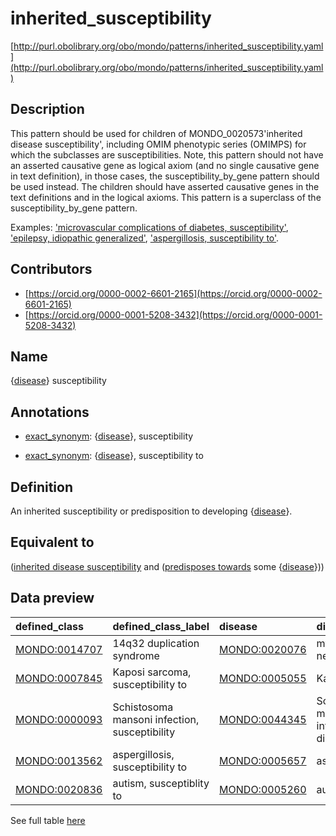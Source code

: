 # inherited_susceptibility 

[http://purl.obolibrary.org/obo/mondo/patterns/inherited_susceptibility.yaml](http://purl.obolibrary.org/obo/mondo/patterns/inherited_susceptibility.yaml)
## Description 

This pattern should be used for children of MONDO_0020573'inherited disease susceptibility', including OMIM phenotypic series (OMIMPS) for which the subclasses are susceptibilities. Note, this pattern should not have an asserted causative gene as logical axiom (and no single causative gene in text definition), in those cases, the susceptibility_by_gene pattern should be used instead. The children should have asserted causative genes in the text definitions and in the logical axioms. This pattern is a superclass of the susceptibility_by_gene pattern.

Examples: ['microvascular complications of diabetes, susceptibility'](http://purl.obolibrary.org/obo/MONDO_0000065), ['epilepsy, idiopathic generalized'](http://purl.obolibrary.org/obo/MONDO_0005579), ['aspergillosis, susceptibility to'](http://purl.obolibrary.org/obo/MONDO_0013562).
## Contributors 
* [https://orcid.org/0000-0002-6601-2165](https://orcid.org/0000-0002-6601-2165) 
* [https://orcid.org/0000-0001-5208-3432](https://orcid.org/0000-0001-5208-3432) 
## Name 

{[disease](http://purl.obolibrary.org/obo/MONDO_0000001)} susceptibility

## Annotations 

* [exact_synonym](http://www.geneontology.org/formats/oboInOwl#hasExactSynonym): {[disease](http://purl.obolibrary.org/obo/MONDO_0000001)}, susceptibility

* [exact_synonym](http://www.geneontology.org/formats/oboInOwl#hasExactSynonym): {[disease](http://purl.obolibrary.org/obo/MONDO_0000001)}, susceptibility to

## Definition 

An inherited susceptibility or predisposition to developing {[disease](http://purl.obolibrary.org/obo/MONDO_0000001)}.

## Equivalent to 

([inherited disease susceptibility](http://purl.obolibrary.org/obo/MONDO_0020573) and ([predisposes towards](http://purl.obolibrary.org/obo/http_//purl.obolibrary.org/obo/mondo#predisposes_towards) some {[disease](http://purl.obolibrary.org/obo/MONDO_0000001)}))

## Data preview 
| defined_class                                | defined_class_label                           | disease                                      | disease_label                          |
|:---------------------------------------------|:----------------------------------------------|:---------------------------------------------|:---------------------------------------|
| [MONDO:0014707](http://purl.obolibrary.org/obo/MONDO_0014707) | 14q32 duplication syndrome                    | [MONDO:0020076](http://purl.obolibrary.org/obo/MONDO_0020076) | myeloproliferative neoplasm            |
| [MONDO:0007845](http://purl.obolibrary.org/obo/MONDO_0007845) | Kaposi sarcoma, susceptibility to             | [MONDO:0005055](http://purl.obolibrary.org/obo/MONDO_0005055) | Kaposi's sarcoma                       |
| [MONDO:0000093](http://purl.obolibrary.org/obo/MONDO_0000093) | Schistosoma mansoni infection, susceptibility | [MONDO:0044345](http://purl.obolibrary.org/obo/MONDO_0044345) | Schistosoma mansoni infectious disease |
| [MONDO:0013562](http://purl.obolibrary.org/obo/MONDO_0013562) | aspergillosis, susceptibility to              | [MONDO:0005657](http://purl.obolibrary.org/obo/MONDO_0005657) | aspergillosis                          |
| [MONDO:0020836](http://purl.obolibrary.org/obo/MONDO_0020836) | autism, susceptiblity to                      | [MONDO:0005260](http://purl.obolibrary.org/obo/MONDO_0005260) | autism                                 |

See full table [here](https://github.com/monarch-initiative/mondo/blob/master/src/patterns/data/matches/inherited_susceptibility.tsv) 
